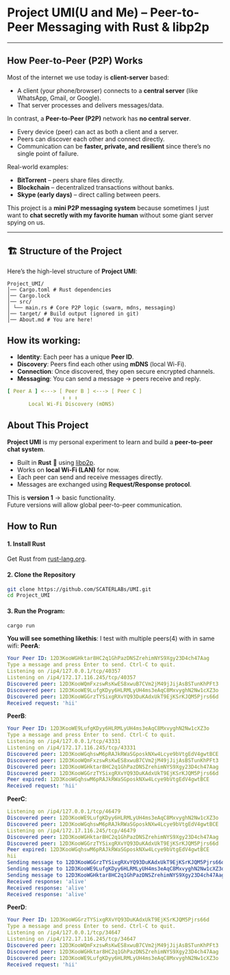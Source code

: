 # Project UMI(U and Me) – Peer-to-Peer Messaging with Rust & libp2p 

---

##  How Peer-to-Peer (P2P) Works
Most of the internet we use today is **client-server** based:  
- A client (your phone/browser) connects to a **central server** (like WhatsApp, Gmail, or Google).  
- That server processes and delivers messages/data.  

In contrast, a **Peer-to-Peer (P2P)** network has **no central server**.  
- Every device (peer) can act as both a client and a server.  
- Peers can discover each other and connect directly.  
- Communication can be **faster, private, and resilient** since there’s no single point of failure.  

 Real-world examples:  
- **BitTorrent** – peers share files directly.  
- **Blockchain** – decentralized transactions without banks.  
- **Skype (early days)** – direct calling between peers.  

This project is a **mini P2P messaging system** because sometimes I just want to **chat secretly with my favorite human** without some giant server spying on us.

---

## 🏗 Structure of the Project
Here’s the high-level structure of **Project UMI**:

```text
Project_UMI/
│── Cargo.toml # Rust dependencies
│── Cargo.lock
│── src/
│ └── main.rs # Core P2P logic (swarm, mdns, messaging)
│── target/ # Build output (ignored in git)
│── About.md # You are here!
```

## How its working:

- **Identity**: Each peer has a unique **Peer ID**.  
- **Discovery**: Peers find each other using **mDNS** (local Wi-Fi).  
- **Connection**: Once discovered, they open secure encrypted channels.  
- **Messaging**: You can send a message → peers receive and reply. 

```yaml
[ Peer A ] <---> [ Peer B ] <---> [ Peer C ]
                  ↕ ↕ ↕
       Local Wi-Fi Discovery (mDNS)

```

##  About This Project
**Project UMI** is my personal experiment to learn and build a **peer-to-peer chat system**.  
- Built in **Rust** 🦀 using [libp2p](https://libp2p.io/).  
- Works on **local Wi-Fi (LAN)** for now.  
- Each peer can send and receive messages directly.  
- Messages are exchanged using **Request/Response protocol**.  

This is **version 1** → basic functionality.  
Future versions will allow global peer-to-peer communication.

##  How to Run

#### 1. Install Rust
Get Rust from [rust-lang.org](https://www.rust-lang.org/tools/install).  

#### 2️. Clone the Repository
```bash
git clone https://github.com/SCATERLABs/UMI.git
cd Project_UMI
```
#### 3. Run the Program:
```bash
cargo run
```
**You will see something likethis**:
I test with multiple peers(4) with in same wifi:
**PeerA**:
```yaml
Your Peer ID: 12D3KooWGHktar8HC2q1GhPazDNSZrehimNYS9Xgy23D4ch47Aag
Type a message and press Enter to send. Ctrl-C to quit.
Listening on /ip4/127.0.0.1/tcp/40357
Listening on /ip4/172.17.116.245/tcp/40357
Discovered peer: 12D3KooWQmFxzswRsKwES8xwuB7CVm2jM49jJijAsBSTunKhPFt3
Discovered peer: 12D3KooWE9LufgKDyy6HLRMLyUH4ms3eAqC8MxvyghN2Nw1cXZ3o
Discovered peer: 12D3KooWGGrzTYSixgRXvYQ93DuKAdxUkT9EjKSrKJQM5Pjrs66d
Received request: 'hii'
```
**PeerB**:
```yaml
Your Peer ID: 12D3KooWE9LufgKDyy6HLRMLyUH4ms3eAqC8MxvyghN2Nw1cXZ3o
Type a message and press Enter to send. Ctrl-C to quit.
Listening on /ip4/127.0.0.1/tcp/43331
Listening on /ip4/172.17.116.245/tcp/43331
Discovered peer: 12D3KooWGqhswM6pRAJkRWaSGposkNXw4Lcye9bVtgEdV4gwtBCE
Discovered peer: 12D3KooWQmFxzswRsKwES8xwuB7CVm2jM49jJijAsBSTunKhPFt3
Discovered peer: 12D3KooWGHktar8HC2q1GhPazDNSZrehimNYS9Xgy23D4ch47Aag
Discovered peer: 12D3KooWGGrzTYSixgRXvYQ93DuKAdxUkT9EjKSrKJQM5Pjrs66d
Peer expired: 12D3KooWGqhswM6pRAJkRWaSGposkNXw4Lcye9bVtgEdV4gwtBCE
Received request: 'hii'
```

**PeerC**:
```yaml
Listening on /ip4/127.0.0.1/tcp/46479
Discovered peer: 12D3KooWE9LufgKDyy6HLRMLyUH4ms3eAqC8MxvyghN2Nw1cXZ3o
Discovered peer: 12D3KooWGqhswM6pRAJkRWaSGposkNXw4Lcye9bVtgEdV4gwtBCE
Listening on /ip4/172.17.116.245/tcp/46479
Discovered peer: 12D3KooWGHktar8HC2q1GhPazDNSZrehimNYS9Xgy23D4ch47Aag
Discovered peer: 12D3KooWGGrzTYSixgRXvYQ93DuKAdxUkT9EjKSrKJQM5Pjrs66d
Peer expired: 12D3KooWGqhswM6pRAJkRWaSGposkNXw4Lcye9bVtgEdV4gwtBCE
hii
Sending message to 12D3KooWGGrzTYSixgRXvYQ93DuKAdxUkT9EjKSrKJQM5Pjrs66d: 'hii'
Sending message to 12D3KooWE9LufgKDyy6HLRMLyUH4ms3eAqC8MxvyghN2Nw1cXZ3o: 'hii'
Sending message to 12D3KooWGHktar8HC2q1GhPazDNSZrehimNYS9Xgy23D4ch47Aag: 'hii'
Received response: 'alive'
Received response: 'alive'
Received response: 'alive'
```

**PeerD**:
```yaml
Your Peer ID: 12D3KooWGGrzTYSixgRXvYQ93DuKAdxUkT9EjKSrKJQM5Pjrs66d
Type a message and press Enter to send. Ctrl-C to quit.
Listening on /ip4/127.0.0.1/tcp/34647
Listening on /ip4/172.17.116.245/tcp/34647
Discovered peer: 12D3KooWQmFxzswRsKwES8xwuB7CVm2jM49jJijAsBSTunKhPFt3
Discovered peer: 12D3KooWGHktar8HC2q1GhPazDNSZrehimNYS9Xgy23D4ch47Aag
Discovered peer: 12D3KooWE9LufgKDyy6HLRMLyUH4ms3eAqC8MxvyghN2Nw1cXZ3o
Received request: 'hii'
```